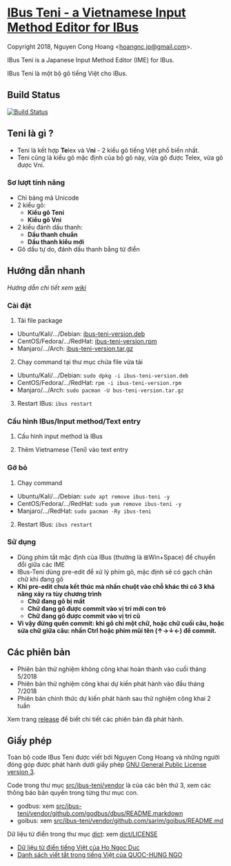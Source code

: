 [IBus Teni - a Vietnamese Input Method Editor for IBus](https://github.com/teni-ime/ibus-teni)
===================================

Copyright 2018, Nguyen Cong Hoang <<hoangnc.jp@gmail.com>>.

IBus Teni is a Japanese Input Method Editor (IME) for IBus.

IBus Teni là một bộ gõ tiếng Việt cho IBus.

Build Status
------------

[![Build Status](https://travis-ci.org/teni-ime/ibus-teni.svg?branch=master)](https://travis-ci.org/teni-ime/ibus-teni)

Teni là gì ?
------------
* Teni là kết hợp **Te**lex và V**ni** - 2 kiểu gõ tiếng Việt phổ biến nhất.
* Teni cũng là kiểu gõ mặc định của bộ gõ này, vừa gõ được Telex, vừa gõ được Vni.

### Sơ lượt tính năng
* Chỉ bảng mã Unicode
* 2 kiểu gõ: 
  * **Kiểu gõ Teni**
  * **Kiểu gõ Vni**
* 2 kiểu đánh dấu thanh:
  * **Dấu thanh chuẩn**
  * **Dấu thanh kiểu mới**
* Gõ dấu tự do, đánh dấu thanh bằng từ điển

Hướng dẫn nhanh
------------------
*Hướng dẫn chi tiết xem [wiki](https://github.com/teni-ime/ibus-teni/wiki)*

### Cài đặt

1. Tải file package
* Ubuntu/Kali/.../Debian: [ibus-teni-version.deb]()
* CentOS/Fedora/.../RedHat: [ibus-teni-version.rpm]()
* Manjaro/.../Arch: [ibus-teni-version.tar.gz]()

2. Chạy command tại thư mục chứa file vừa tải
* Ubuntu/Kali/.../Debian: `sudo dpkg -i ibus-teni-version.deb`
* CentOS/Fedora/.../RedHat: `rpm -i ibus-teni-version.rpm`
* Manjaro/.../Arch: `sudo pacman -U bus-teni-version.tar.gz`

3. Restart IBus: `ibus restart`
    
### Cấu hình IBus/Input method/Text entry

1. Cấu hình input method là IBus
    
2. Thêm Vietnamese (Teni) vào text entry
    
### Gỡ bỏ

1. Chạy command
* Ubuntu/Kali/.../Debian: `sudo apt remove ibus-teni -y`
* CentOS/Fedora/.../RedHat: `sudo yum remove ibus-teni -y`
* Manjaro/.../RedHat: `sudo pacman -Ry ibus-teni`

2. Restart IBus: `ibus restart`


### Sử dụng
* Dùng phím tắt mặc định của IBus (thường là ⊞Win+Space) để chuyển đổi giữa các IME
* IBus-Teni dùng pre-edit để xử lý phím gõ, mặc định sẽ có gạch chân chữ khi đang gõ
* **Khi pre-edit chưa kết thúc mà nhấn chuột vào chỗ khác thì có 3 khả năng xảy ra tùy chương trình**
    * **Chữ đang gõ bị mất**
    * **Chữ đang gõ được commit vào vị trí mới con trỏ**
    * **Chữ đang gõ được commit vào vị trí cũ**
* **Vì vậy đừng quên commit: khi gõ chỉ một chữ, hoặc chữ cuối câu, hoặc sửa chữ giữa câu: nhấn Ctrl hoặc phím mũi tên (↑→↓←) để commit.**
         

Các phiên bản
------------
* Phiên bản thử nghiệm không công khai hoàn thành vào cuối tháng 5/2018
* Phiên bản thử nghiệm công khai dự kiến phát hành vào đầu tháng 7/2018
* Phiên bản chính thức dự kiến phát hành sau thử nghiệm công khai 2 tuần

Xem trang [release](https://github.com/teni-ime/ibus-teni/releases) để biết chi tiết các phiên bản đã phát hành.

Giấy phép
-------
Toàn bộ code IBus Teni được viết bởi Nguyen Cong Hoang và những người đóng góp được phát hành dưới giấy phép 
[GNU General Public License version 3](https://opensource.org/licenses/GPL-3.0).

Code trong thư mục [src/ibus-teni/vendor](src/third_party) là của các bên thứ 3,
xem các thông báo bản quyền trong từng thư mục con.

* godbus: xem [src/ibus-teni/vendor/github.com/godbus/dbus/README.markdown](src/ibus-teni/vendor/github.com/godbus/dbus/README.markdown)
* goibus: xem [src/ibus-teni/vendor/github.com/sarim/goibus/README.md](src/ibus-teni/vendor/github.com/sarim/goibus/README.md)


Dữ liệu từ điển trong thư mục [dict](dict): xem [dict/LICENSE](dict/LICENSE)
* [Dữ liệu từ điển tiếng Việt của Ho Ngoc Duc](http://www.informatik.uni-leipzig.de/~duc/Dict/)
* [Danh sách viết tắt trong tiếng Việt của QUOC-HUNG NGO](https://sites.google.com/site/ngo2uochung/research/dsviettat-tieng-viet)
